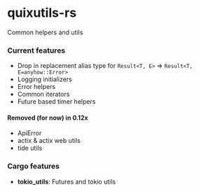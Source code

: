 # quixutils-rs

Common helpers and utils

### Current features

- Drop in replacement alias type for `Result<T, E>` => `Result<T, E=anyhow::Error>`
- Logging initializers
- Error helpers
- Common iterators
- Future based timer helpers

#### Removed (for now) in 0.12x

- ApiError
- actix & actix web utils
- tide utils

### Cargo features

- __tokio_utils__: Futures and tokio utils
